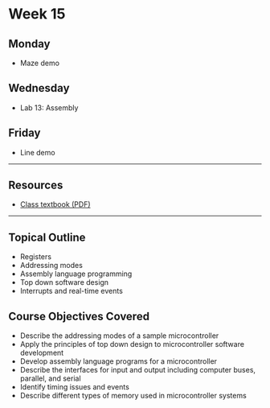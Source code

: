 # Week 15

## Monday
- Maze demo

## Wednesday
- Lab 13: Assembly

## Friday
- Line demo

---

## Resources
- [Class textbook (PDF)](https://doctor-pasquale.com/wp-content/uploads/2021/02/The-Yellow-Book.pdf)

---

## Topical Outline
- Registers
- Addressing modes
- Assembly language programming
- Top down software design
- Interrupts and real-time events

## Course Objectives Covered
- Describe the addressing modes of a sample microcontroller
- Apply the principles of top down design to microcontroller software development
- Develop assembly language programs for a microcontroller
- Describe the interfaces for input and output including computer buses, parallel, and serial
- Identify timing issues and events
- Describe different types of memory used in microcontroller systems
